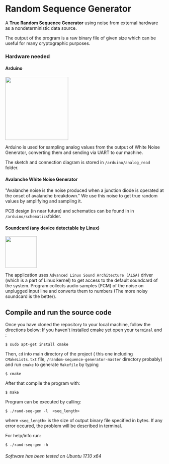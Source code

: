 # Random Sequence Generator

A **True Random Sequence Generator** using noise from external hardware as a nondeterministic data source.

The output of the program is a raw binary file of given size which can be useful for many cryptographic purposes.

### Hardware needed

#### Arduino

<img src="https://www.arduino.cc/en/uploads/Trademark/ArduinoCommunityLogo.png" width="200">


Arduino is used for sampling analog values from the output of White Noise Generator, converting them and sending via UART to our machine.


The sketch and connection diagram is stored in `/arduino/analog_read` folder.

#### Avalanche White Noise Generator


"Avalanche noise is the noise produced when a junction diode is operated at the onset of avalanche breakdown."
We use this noise to get true random values by amplifying and sampling it.


PCB design (in near future) and schematics can be found in in `/arduino/schematics`folder.

#### Soundcard (any device detectable by Linux)

<img src="http://alien.slackbook.org/blog/wp-content/uploads/2010/08/alsalogo.gif" width="100">

The application uses `Advanced Linux Sound Architecture (ALSA)` driver (which is a part of Linux kernel) to get access to the default soundcard of the system.  Program collects audio samples (PCM) of the noise on unplugged input line and converts them to numbers (The more noisy soundcard is the better).

## Compile and run the source code


Once you have cloned the repository to your local machine, follow the directions below:
If you haven't installed cmake yet open your ` terminal ` and :
```
$ sudo apt-get install cmake
```
Then, `` cd `` into main directory of the project ( this one including  `` CMakeLists.txt `` file,  ``/random-sequence-generator-master`` directory probably) and run `cmake` to generate ` Makefile ` by typing

```
$ cmake
```
After that compile the program with:

```
$ make
```

Program can be executed by calling:


```
$ ./rand-seq-gen -l  <seq_length>
```
where ` <seq_length> ` is the size of output binary file specified in bytes.
If any error occured, the problem will be described in terminal.

For help/info run:
```
$ ./rand-seq-gen -h
```

###### *Software has been tested on Ubuntu 17.10 x64*
